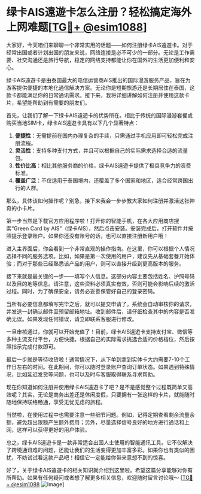 # 绿卡AIS遠遊卡怎么注册？轻松搞定海外上网难题[[TG💪+ @esim1088](https://t.me/s/esim1088)]

大家好，今天咱们来聊聊一个非常实用的话题——如何注册绿卡AIS遠遊卡。对于经常出国或者计划出国的朋友来说，网络连接是必不可少的一部分。无论是工作需要、社交沟通还是旅行导航，稳定的网络支持都能让你在国外的生活更加便利和安心。

绿卡AIS遠遊卡是由泰国最大的电信运营商AIS推出的国际漫游服务产品，旨在为游客提供便捷的本地化通信解决方案。无论你是短期旅游还是长期居住在泰国，这款卡都能满足你的日常通讯需求。接下来，我将详细讲解如何注册并使用这款卡片，希望能帮助到有需要的朋友们。

首先，让我们了解一下绿卡AIS遠遊卡的优势所在。相比于传统的国际漫游套餐或购买当地SIM卡，绿卡AIS遠遊卡具有以下几个显著特点：

1. **便捷性**：无需提前在国内办理复杂的手续，只需通过手机应用即可轻松完成注册流程。
2. **灵活性**：支持多种支付方式，并且可以根据自己的实际需求选择合适的流量包。
3. **性价比高**：相比其他服务商的价格，绿卡AIS遠遊卡提供了极具竞争力的资费标准。
4. **覆盖广泛**：不仅适用于泰国境内，还覆盖了多个国家和地区，适合经常跨国出行的人群。

那么，具体该如何操作呢？别急，接下来我会一步步教大家如何注册并激活这张神奇的小卡片。

第一步当然是下载官方应用程序啦！打开你的智能手机，在各大应用商店搜索“Green Card by AIS”（绿卡AIS），然后点击安装。安装完成后，打开软件并按照提示登录账户。如果你还没有账号的话，也可以直接注册新用户哦！

进入主界面后，你会看到一个非常直观的操作指南。在这里，你可以根据个人情况选择不同的服务选项。比如，如果是第一次使用的用户，建议先从基础套餐开始体验；而对于那些已经熟悉该产品的用户，则可以直接升级到更高版本的服务。

接下来就是最关键的一步——填写个人信息。这部分内容主要包括姓名、护照号码以及目的地等信息。请注意，这些资料必须真实有效，否则可能会影响后续的激活过程。同时，为了确保安全，请务必妥善保管好自己的登录密码。

当所有必要信息都填写完毕之后，就可以提交申请了。系统会自动审核你的请求，并发送一封确认邮件至预留邮箱地址。收到邮件后，请仔细检查其中的内容是否准确无误。如果发现任何错误，请立即联系客服进行修改。

一旦审核通过，你就可以开始充值了！目前，绿卡AIS遠遊卡支持支付宝、微信等多种主流支付平台，方便快捷。根据自己的实际需求挑选合适的价格档位，然后按照指示完成付款即可。

最后一步就是等待收货啦！通常情况下，从下单到拿到实体卡大约需要7-10个工作日左右的时间。在此期间，你可以随时登录账户查询订单状态。如果遇到特殊情况，比如延迟发货等问题，也可以及时与客服取得联系寻求帮助。

现在你知道如何注册并使用绿卡AIS遠遊卡了吧？是不是感觉整个过程既简单又高效呢？其实，无论是商务出差还是休闲度假，只要拥有一张这样的卡片，就能随时随地保持联络畅通，享受无忧无虑的旅程。

当然啦，在使用过程中也需要注意一些细节问题。例如，记得定期查看剩余流量余额，避免超出限额产生额外费用；另外，尽量选择信号良好的地方进行通话和上网，这样可以获得更好的用户体验。

总之，绿卡AIS遠遊卡是一款非常适合出国人士使用的智能通讯工具。它不仅解决了跨境通讯难的问题，还能让我们的生活变得更加丰富多彩。如果你也有类似的困扰，不妨试试看这款产品吧！相信它一定能给你带来意想不到的惊喜。

好了，关于绿卡AIS遠遊卡的相关知识就介绍到这里啦。希望这篇分享能够对你有所帮助。如果有任何疑问或者想了解更多相关信息，欢迎随时留言讨论哦～ [[TG💪+ @esim1088](https://t.me/s/esim1088) ![Image](https://i.postimg.cc/4NQfJmqS/Snipaste-2025-05-13-00-14-12.png)]